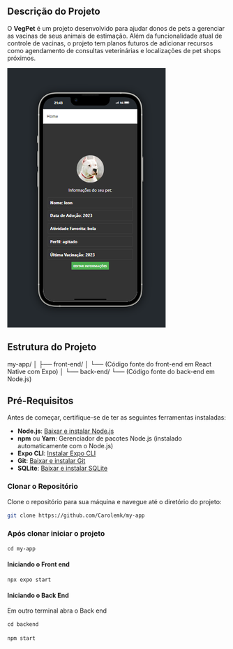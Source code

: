 ## Descrição do Projeto

O **VegPet** é um projeto desenvolvido para ajudar donos de pets a gerenciar as vacinas de seus animais de estimação. Além da funcionalidade atual de controle de vacinas, o projeto tem planos futuros de adicionar recursos como agendamento de consultas veterinárias e localizações de pet shops próximos.

![VegPet](assets/app.png)

## Estrutura do Projeto

my-app/ │ ├── front-end/ │ └── (Código fonte do front-end em React Native com Expo) │ └── back-end/ └── (Código fonte do back-end em Node.js)

## Pré-Requisitos

Antes de começar, certifique-se de ter as seguintes ferramentas instaladas:

- **Node.js**: [Baixar e instalar Node.js](https://nodejs.org/)
- **npm** ou **Yarn**: Gerenciador de pacotes Node.js (instalado automaticamente com o Node.js)
- **Expo CLI**: [Instalar Expo CLI](https://docs.expo.dev/get-started/installation/)
- **Git**: [Baixar e instalar Git](https://git-scm.com/)
- **SQLite**: [Baixar e instalar SQLite](https://www.sqlite.org/download.html)

### Clonar o Repositório

Clone o repositório para sua máquina e navegue até o diretório do projeto:

```bash
git clone https://github.com/Carolemk/my-app

```

### Após clonar iniciar o projeto

```
cd my-app
```

#### Iniciando o Front end

```
npx expo start
```

#### Iniciando o Back End

Em outro terminal abra o Back end

```
cd backend

npm start
```
